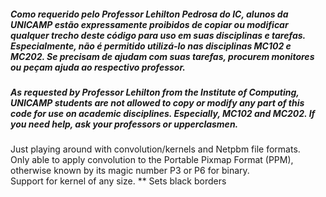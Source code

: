 ##### Como requerido pelo Professor Lehilton Pedrosa do IC, alunos da UNICAMP estão expressamente proibidos de copiar ou modificar qualquer trecho deste código para uso em suas disciplinas e tarefas. Especialmente, não é permitido utilizá-lo nas disciplinas MC102 e MC202. Se precisam de ajudam com suas tarefas, procurem monitores ou peçam ajuda ao respectivo professor.
##### As requested by Professor Lehilton from the Institute of Computing, UNICAMP students are not allowed to copy or modify any part of this code for use on academic disciplines. Especially, MC102 and MC202. If you need help, ask your professors or upperclasmen.

Just playing around with convolution/kernels and Netpbm file formats.  
Only able to apply convolution to the Portable Pixmap Format (PPM), otherwise known by its magic number P3 or P6 for binary.  
Support for kernel of any size. ** Sets black borders
 

